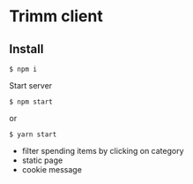 # Trimm client

## Install

```
$ npm i
```

Start server

```
$ npm start
```

or

```
$ yarn start
```
- filter spending items by clicking on category
- static page
- cookie message